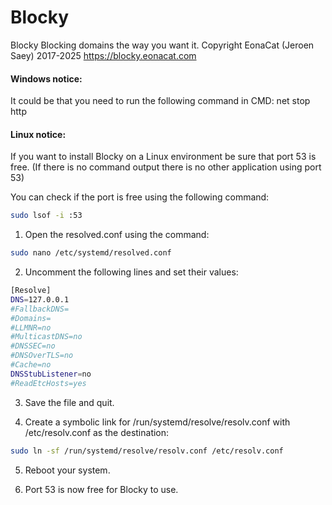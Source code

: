 # Blocky

Blocky
Blocking domains the way you want it.
Copyright EonaCat (Jeroen Saey) 2017-2025
https://blocky.eonacat.com

#### Windows notice:

It could be that you need to run the following command in CMD:
net stop http

#### Linux notice:

If you want to install Blocky on a Linux environment be sure that port 53 is free.
(If there is no command output there is no other application using port 53)

You can check if the port is free using the following command:
```bash
sudo lsof -i :53
```

1. Open the resolved.conf using the command:
```bash
sudo nano /etc/systemd/resolved.conf
```

2. Uncomment the following lines and set their values:

```bash
[Resolve]
DNS=127.0.0.1 
#FallbackDNS=
#Domains=
#LLMNR=no
#MulticastDNS=no
#DNSSEC=no
#DNSOverTLS=no
#Cache=no
DNSStubListener=no
#ReadEtcHosts=yes
```

3. Save the file and quit.

4. Create a symbolic link for /run/systemd/resolve/resolv.conf with /etc/resolv.conf as the destination:

```bash
sudo ln -sf /run/systemd/resolve/resolv.conf /etc/resolv.conf
```

5. Reboot your system.

6. Port 53 is now free for Blocky to use.
